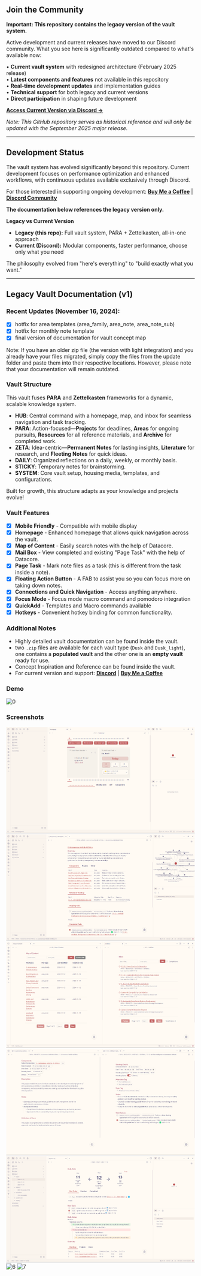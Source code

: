 ## Join the Community
**Important: This repository contains the legacy version of the vault system.**

Active development and current releases have moved to our Discord community. What you see here is significantly outdated compared to what's available now:

• **Current vault system** with redesigned architecture (February 2025 release)  
• **Latest components and features** not available in this repository  
• **Real-time development updates** and implementation guides  
• **Technical support** for both legacy and current versions  
• **Direct participation** in shaping future development  

**[Access Current Version via Discord →](https://discord.gg/RTUTePmQt4)**

*Note: This GitHub repository serves as historical reference and will only be updated with the September 2025 major release.*

---

## Development Status
The vault system has evolved significantly beyond this repository. Current development focuses on performance optimization and enhanced workflows, with continuous updates available exclusively through Discord.

For those interested in supporting ongoing development: **[Buy Me a Coffee](https://buymeacoffee.com/dusk_was_here)** | **[Discord Community](https://discord.gg/RTUTePmQt4)**

**The documentation below references the legacy version only.**

**Legacy vs Current Version**
- **Legacy (this repo):** Full vault system, PARA + Zettelkasten, all-in-one approach  
- **Current (Discord):** Modular components, faster performance, choose only what you need  

The philosophy evolved from "here's everything" to "build exactly what you want."

---

## Legacy Vault Documentation (v1)

### Recent Updates (November 16, 2024):
- [x] hotfix for area templates (area_family, area_note, area_note_sub)
- [x] hotfix for monthly note template
- [x] final version of documentation for vault concept map

Note: If you have an older zip file (the version with light integration) and you already have your files migrated, simply copy the files from the update folder and paste them into their respective locations. However, please note that your documentation will remain outdated.

### Vault Structure
This vault fuses **PARA** and **Zettelkasten** frameworks for a dynamic, scalable knowledge system.

- **HUB**: Central command with a homepage, map, and inbox for seamless navigation and task tracking.
- **PARA**: Action-focused—**Projects** for deadlines, **Areas** for ongoing pursuits, **Resources** for all reference materials, and **Archive** for completed work.
- **ZETA**: Idea-centric—**Permanent Notes** for lasting insights, **Literature** for research, and **Fleeting Notes** for quick ideas.
- **DAILY**: Organized reflections on a daily, weekly, or monthly basis.
- **STICKY**: Temporary notes for brainstorming.
- **SYSTEM**: Core vault setup, housing media, templates, and configurations.

Built for growth, this structure adapts as your knowledge and projects evolve!

### Vault Features
- [x] **Mobile Friendly** - Compatible with mobile display
- [x] **Homepage** - Enhanced homepage that allows quick navigation across the vault.
- [x] **Map of Content** - Easily search notes with the help of Datacore.
- [x] **Mail Box** - View completed and existing "Page Task" with the help of Datacore.
- [x] **Page Task** - Mark note files as a task (this is different from the task inside a note).
- [x] **Floating Action Button** -  A FAB to assist you so you can focus more on taking down notes.
- [x] **Connections and Quick Navigation** - Access anything anywhere.
- [x] **Focus Mode** - Focus mode macro command and pomodoro integration
- [x] **QuickAdd** - Templates and Macro commands available
- [x] **Hotkeys** - Convenient hotkey binding for common functionality.

### Additional Notes
- Highly detailed vault documentation can be found inside the vault.
- two `.zip` files are available for each vault type (`Dusk` and `Dusk_light`), one contains a **populated vault** and the other one is an **empty vault** ready for use.
- Concept Inspiration and Reference can be found inside the vault.
- For current version and support: **[Discord](https://discord.gg/RTUTePmQt4)** | **[Buy Me a Coffee](https://buymeacoffee.com/dusk_was_here)**


### Demo
![0](Media/demo.gif)

### Screenshots
![1](Media/1.png)
![2](Media/2.png)
![3](Media/3.png)
![4](Media/4.png)
![5](Media/5.png)
![6](Media/6.png)
![7](Media/7.png)
